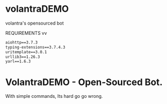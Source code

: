 # volantraDEMO
volantra's opensourced bot


REQUIREMENTS vv

```txt
aiohttp==3.7.3
typing-extensions==3.7.4.3
uritemplate==3.0.1
urllib3==1.26.3
yarl==1.6.3
```

# VolantraDEMO - Open-Sourced Bot.

With simple commands, Its hard go go wrong.
